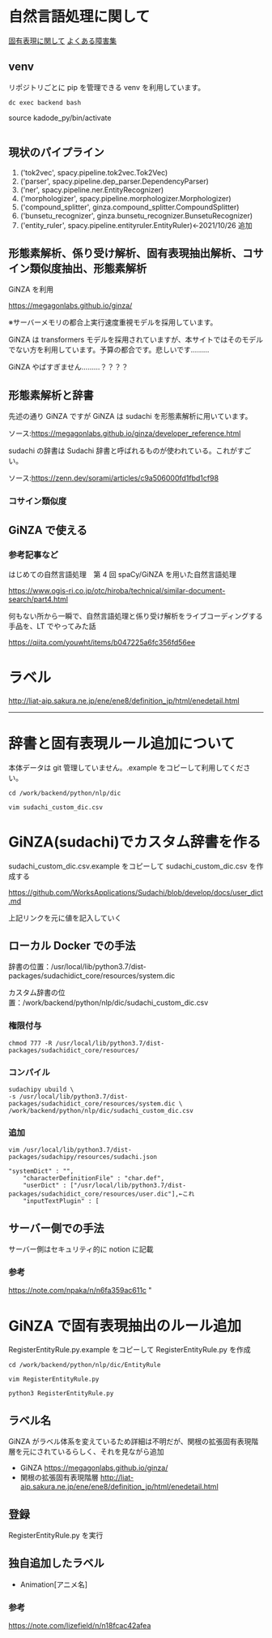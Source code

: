 # 自然言語処理に関して

[固有表現に関して](01_ner.md)
[よくある障害集](02_errors.md)

## venv

リポジトリごとに pip を管理できる venv を利用しています。

```
dc exec backend bash
```

source kadode_py/bin/activate

```

```

## 現状のパイプライン

1. ('tok2vec', spacy.pipeline.tok2vec.Tok2Vec)
1. ('parser', spacy.pipeline.dep_parser.DependencyParser)
1. ('ner', spacy.pipeline.ner.EntityRecognizer)
1. ('morphologizer', spacy.pipeline.morphologizer.Morphologizer)
1. ('compound_splitter', ginza.compound_splitter.CompoundSplitter)
1. ('bunsetu_recognizer', ginza.bunsetu_recognizer.BunsetuRecognizer)
1. ('entity_ruler', spacy.pipeline.entityruler.EntityRuler)←2021/10/26 追加

## 形態素解析、係り受け解析、固有表現抽出解析、コサイン類似度抽出、形態素解析

GiNZA を利用

https://megagonlabs.github.io/ginza/

※サーバーメモリの都合上実行速度重視モデルを採用しています。

GiNZA は transformers モデルを採用されていますが、本サイトではそのモデルでない方を利用しています。予算の都合です。悲しいです………

GiNZA やばすぎません………？？？？

## 形態素解析と辞書

先述の通り GiNZA ですが GiNZA は sudachi を形態素解析に用いています。

ソース:https://megagonlabs.github.io/ginza/developer_reference.html

sudachi の辞書は Sudachi 辞書と呼ばれるものが使われている。これがすごい。

ソース:https://zenn.dev/sorami/articles/c9a506000fd1fbd1cf98

### コサイン類似度

## GiNZA で使える

### 参考記事など

はじめての自然言語処理　第 4 回 spaCy/GiNZA を用いた自然言語処理

https://www.ogis-ri.co.jp/otc/hiroba/technical/similar-document-search/part4.html

何もない所から一瞬で、自然言語処理と係り受け解析をライブコーディングする手品を、LT でやってみた話

https://qiita.com/youwht/items/b047225a6fc356fd56ee

# ラベル

http://liat-aip.sakura.ne.jp/ene/ene8/definition_jp/html/enedetail.html

---

# 辞書と固有表現ルール追加について

本体データは git 管理していません。.example をコピーして利用してください。

```
cd /work/backend/python/nlp/dic

vim sudachi_custom_dic.csv

```

# GiNZA(sudachi)でカスタム辞書を作る

sudachi_custom_dic.csv.example をコピーして sudachi_custom_dic.csv を作成する

https://github.com/WorksApplications/Sudachi/blob/develop/docs/user_dict.md

上記リンクを元に値を記入していく

## ローカル Docker での手法

辞書の位置：/usr/local/lib/python3.7/dist-packages/sudachidict_core/resources/system.dic

カスタム辞書の位置：/work/backend/python/nlp/dic/sudachi_custom_dic.csv

### 権限付与

```
chmod 777 -R /usr/local/lib/python3.7/dist-packages/sudachidict_core/resources/
```

### コンパイル

```
sudachipy ubuild \
-s /usr/local/lib/python3.7/dist-packages/sudachidict_core/resources/system.dic \
/work/backend/python/nlp/dic/sudachi_custom_dic.csv

```

### 追加

```
vim /usr/local/lib/python3.7/dist-packages/sudachipy/resources/sudachi.json

"systemDict" : "",
    "characterDefinitionFile" : "char.def",
    "userDict" : ["/usr/local/lib/python3.7/dist-packages/sudachidict_core/resources/user.dic"],←これ
    "inputTextPlugin" : [

```

## サーバー側での手法

サーバー側はセキュリティ的に notion に記載

### 参考

https://note.com/npaka/n/n6fa359ac611c
"

# GiNZA で固有表現抽出のルール追加

RegisterEntityRule.py.example をコピーして RegisterEntityRule.py を作成

```
cd /work/backend/python/nlp/dic/EntityRule

vim RegisterEntityRule.py

python3 RegisterEntityRule.py

```

## ラベル名

GiNZA がラベル体系を変えているため詳細は不明だが、関根の拡張固有表現階層を元にされているらしく、それを見ながら追加

-   GiNZA
    https://megagonlabs.github.io/ginza/
-   関根の拡張固有表現階層 http://liat-aip.sakura.ne.jp/ene/ene8/definition_jp/html/enedetail.html

## 登録

RegisterEntityRule.py を実行

## 独自追加したラベル

-   Animation[アニメ名]

### 参考

https://note.com/lizefield/n/n18fcac42afea
